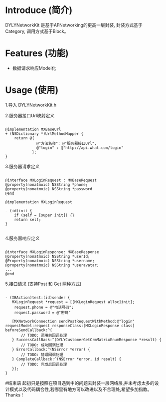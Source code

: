 # Introduce  (简介)

DYLYNetworkKit 是基于AFNetworking的更高一层封装, 封装方式基于Category, 调用方式基于Block。


# Features (功能)
+ 数据请求响应Model化

# Usage (使用)


1.导入 DYLYNetworkKit.h 

2.服务器接口Url映射定义
<pre><code> 
@implementation MXBaseUrl
+ (NSDictionary *)UrlMethodMapper {
    return @{
              @"方法名称": @"服务器接口Url",
              @"login" : @"http://api.what.com/login"
            };
}
</code></pre>

3.服务器请求定义
<pre><code> 
@interface MXLoginRequest : MXBaseRequest
@property(nonatmoic) NSString *phone;
@property(nonatmoic) NSString *password
@end

@implementation MXLoginRequest

- (id)init {
    if (self = [super init]) {}
    return self;
}

</code></pre>

4.服务器响应定义
<pre><code> 
@interface MXLoginResponse: MXBaseResponse
@property(nonatmoic) NSString *userId;
@Property(nonatmoic) NSString *username;
@property(nonatmoic) NSString *useravatar;
...
@end
</code></pre>

5.接口请求 (支持Post 和 Get 两种方式)
<pre><code> 
- (IBAction)test:(id)sender {
   MXLoginRequest *request = [[MXLoginRequest alloc]init];
    request.phone = @"电话号码";
    request.password = @"密码"
    
   [MXNetworkConnection sendPostRequestWithMethod:@"login" requestModel:request responseClass:[MXLoginResponse class] beforeSendCallback:^{
       // TODO: 调用前回调处理
   } SuccessCallBack:^(DYLYCustomerGetCrmMatrixEnumResponse *result) {
       // TODO: 成功回调处理
   } ErrorCallback:^(NSError *error) {
       // TODO: 错误回调处理
   } CompleteCallback:^(NSError *error, id result) {
       // TODO: 完成后回调处理
   }];
}
</code></pre>

#结束语
起初只是按照在项目遇到中的问题去封装一层网络层,并未考虑太多的设计模式以及代码耦合性,若哪里有地方可以改进以及不合理处,希望多加指教。Thanks !   

